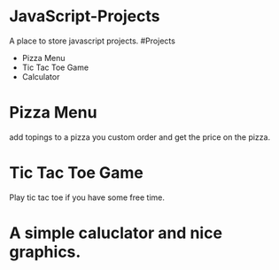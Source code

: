 # JavaScript-Projects
A place to store javascript projects.
#Projects
- Pizza Menu
- Tic Tac Toe Game
- Calculator

# Pizza Menu 
add topings to a pizza you custom order and get the price on the pizza.

# Tic Tac Toe Game 
Play tic tac toe if you have some free time.

# A simple caluclator and nice graphics.
